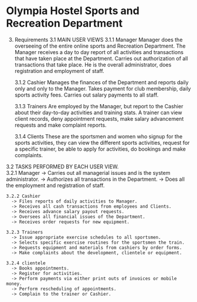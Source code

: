 # Olympia Hostel Sports and Recreation Department

3. Requirements
  3.1 MAIN USER VIEWS
    3.1.1 Manager
      Manager does the overseeing of the entire online sports and Recreation Department. The Manager receives a day to day report of all activities and transactions that have taken place at the Department. Carries out authorization of all transactions that take place. He is the overall administrator, does registration and employment of staff.

    3.1.2 Cashier
      Manages the finances of the Department and reports daily only and only to the Manager. Takes payment for club membership, daily sports activity fees. Carries out salary payments to all staff.

    3.1.3 Trainers
      Are employed by the Manager, but report to the Cashier about their day-to-day activities and training stats. A trainer can view client records, deny appointment requests, make salary advancement requests and make complaint reports.

    3.1.4 Clients
      These are the sportsmen and women who signup for the sports activities, they can view the different sports activities, request for a specific trainer,  be able to apply for activities, do bookings and make complaints.

  3.2 TASKS PERFORMED BY EACH USER VIEW.  
    3.2.1 Manager
      -> Carries out all managerial issues and is the system administrator.
      -> Authorizes all transactions in the Department.
      -> Does all the employment and registration of staff.

    3.2.2 Cashier
      -> Files reports of daily activities to Manager.
      -> Receives all cash transactions from employees and Clients.
      -> Receives advance salary payout requests.
      -> Oversees all financial issues of the Department.
      -> Receives order requests for new equipment.

    3.2.3 Trainers
      -> Issue appropriate exercise schedules to all sportsmen.
      -> Selects specific exercise routines for the sportsmen the train.
      -> Requests equipment and materials from cashiers by order forms.
      -> Make complaints about the development, clientele or equipment.

    3.2.4 clientele
      -> Books appointments.
      -> Register for activities.
      -> Perform payments via either print outs of invoices or mobile money.
      -> Perform rescheduling of appointments.
      -> Complain to the trainer or Cashier.
